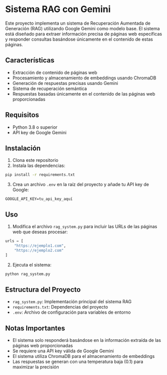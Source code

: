 # Sistema RAG con Gemini

Este proyecto implementa un sistema de Recuperación Aumentada de Generación (RAG) utilizando Google Gemini como modelo base. El sistema está diseñado para extraer información precisa de páginas web específicas y responder consultas basándose únicamente en el contenido de estas páginas.

## Características

- Extracción de contenido de páginas web
- Procesamiento y almacenamiento de embeddings usando ChromaDB
- Generación de respuestas precisas usando Gemini
- Sistema de recuperación semántica
- Respuestas basadas únicamente en el contenido de las páginas web proporcionadas

## Requisitos

- Python 3.8 o superior
- API key de Google Gemini

## Instalación

1. Clona este repositorio
2. Instala las dependencias:
```bash
pip install -r requirements.txt
```

3. Crea un archivo `.env` en la raíz del proyecto y añade tu API key de Google:
```
GOOGLE_API_KEY=tu_api_key_aquí
```

## Uso

1. Modifica el archivo `rag_system.py` para incluir las URLs de las páginas web que deseas procesar:
```python
urls = [
    "https://ejemplo1.com",
    "https://ejemplo2.com"
]
```

2. Ejecuta el sistema:
```bash
python rag_system.py
```

## Estructura del Proyecto

- `rag_system.py`: Implementación principal del sistema RAG
- `requirements.txt`: Dependencias del proyecto
- `.env`: Archivo de configuración para variables de entorno

## Notas Importantes

- El sistema solo responderá basándose en la información extraída de las páginas web proporcionadas
- Se requiere una API key válida de Google Gemini
- El sistema utiliza ChromaDB para el almacenamiento de embeddings
- Las respuestas se generan con una temperatura baja (0.1) para maximizar la precisión 